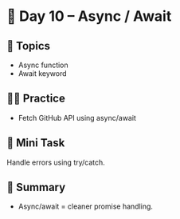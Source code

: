 # 📘 Day 10 – Async / Await

## 📖 Topics
- Async function
- Await keyword

## 👨‍💻 Practice
- Fetch GitHub API using async/await

## 🚀 Mini Task
Handle errors using try/catch.

## 🧠 Summary
- Async/await = cleaner promise handling.
